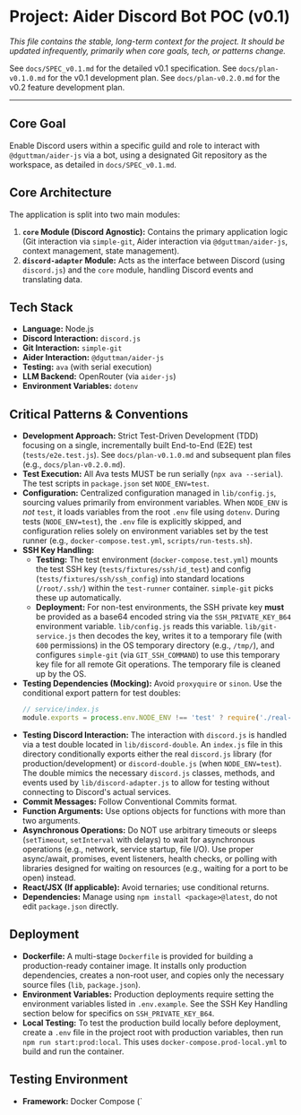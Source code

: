 # Project: Aider Discord Bot POC (v0.1)

*This file contains the stable, long-term context for the project.*
*It should be updated infrequently, primarily when core goals, tech, or patterns change.*

See `docs/SPEC_v0.1.md` for the detailed v0.1 specification.
See `docs/plan-v0.1.0.md` for the v0.1 development plan.
See `docs/plan-v0.2.0.md` for the v0.2 feature development plan.

---

## Core Goal

Enable Discord users within a specific guild and role to interact with `@dguttman/aider-js` via a bot, using a designated Git repository as the workspace, as detailed in `docs/SPEC_v0.1.md`.

## Core Architecture

The application is split into two main modules:

1.  **`core` Module (Discord Agnostic):** Contains the primary application logic (Git interaction via `simple-git`, Aider interaction via `@dguttman/aider-js`, context management, state management).
2.  **`discord-adapter` Module:** Acts as the interface between Discord (using `discord.js`) and the `core` module, handling Discord events and translating data.

## Tech Stack

- **Language:** Node.js
- **Discord Interaction:** `discord.js`
- **Git Interaction:** `simple-git`
- **Aider Interaction:** `@dguttman/aider-js`
- **Testing:** `ava` (with serial execution)
- **LLM Backend:** OpenRouter (via `aider-js`)
- **Environment Variables:** `dotenv`

## Critical Patterns & Conventions

*   **Development Approach:** Strict Test-Driven Development (TDD) focusing on a single, incrementally built End-to-End (E2E) test (`tests/e2e.test.js`). See `docs/plan-v0.1.0.md` and subsequent plan files (e.g., `docs/plan-v0.2.0.md`).
*   **Test Execution:** All Ava tests MUST be run serially (`npx ava --serial`). The test scripts in `package.json` set `NODE_ENV=test`.
*   **Configuration:** Centralized configuration managed in `lib/config.js`, sourcing values primarily from environment variables. When `NODE_ENV` is *not* `test`, it loads variables from the root `.env` file using `dotenv`. During tests (`NODE_ENV=test`), the `.env` file is explicitly skipped, and configuration relies solely on environment variables set by the test runner (e.g., `docker-compose.test.yml`, `scripts/run-tests.sh`).
*   **SSH Key Handling:**
    *   **Testing:** The test environment (`docker-compose.test.yml`) mounts the test SSH key (`tests/fixtures/ssh/id_test`) and config (`tests/fixtures/ssh/ssh_config`) into standard locations (`/root/.ssh/`) within the `test-runner` container. `simple-git` picks these up automatically.
    *   **Deployment:** For non-test environments, the SSH private key **must** be provided as a base64 encoded string via the `SSH_PRIVATE_KEY_B64` environment variable. `lib/config.js` reads this variable. `lib/git-service.js` then decodes the key, writes it to a temporary file (with `600` permissions) in the OS temporary directory (e.g., `/tmp/`), and configures `simple-git` (via `GIT_SSH_COMMAND`) to use this temporary key file for all remote Git operations. The temporary file is cleaned up by the OS.
*   **Testing Dependencies (Mocking):** Avoid `proxyquire` or `sinon`. Use the conditional export pattern for test doubles:
    ```js
    // service/index.js
    module.exports = process.env.NODE_ENV !== 'test' ? require('./real-service') : require('./fake-service')
    ```
*   **Testing Discord Interaction:** The interaction with `discord.js` is handled via a test double located in `lib/discord-double`. An `index.js` file in this directory conditionally exports either the real `discord.js` library (for production/development) or `discord-double.js` (when `NODE_ENV=test`). The double mimics the necessary `discord.js` classes, methods, and events used by `lib/discord-adapter.js` to allow for testing without connecting to Discord's actual services.
*   **Commit Messages:** Follow Conventional Commits format.
*   **Function Arguments:** Use options objects for functions with more than two arguments.
*   **Asynchronous Operations:** Do NOT use arbitrary timeouts or sleeps (`setTimeout`, `setInterval` with delays) to wait for asynchronous operations (e.g., network, service startup, file I/O). Use proper async/await, promises, event listeners, health checks, or polling with libraries designed for waiting on resources (e.g., waiting for a port to be open) instead.
*   **React/JSX (If applicable):** Avoid ternaries; use conditional returns.
*   **Dependencies:** Manage using `npm install <package>@latest`, do not edit `package.json` directly.

## Deployment

- **Dockerfile:** A multi-stage `Dockerfile` is provided for building a production-ready container image. It installs only production dependencies, creates a non-root user, and copies only the necessary source files (`lib`, `package.json`).
- **Environment Variables:** Production deployments require setting the environment variables listed in `.env.example`. See the SSH Key Handling section below for specifics on `SSH_PRIVATE_KEY_B64`.
- **Local Testing:** To test the production build locally before deployment, create a `.env` file in the project root with production variables, then run `npm run start:prod:local`. This uses `docker-compose.prod-local.yml` to build and run the container.

## Testing Environment

- **Framework:** Docker Compose (`